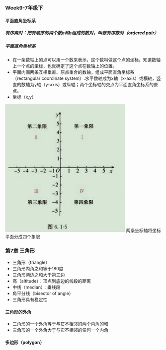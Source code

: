 ### Week9-7年级下
#### 平面直角坐标系
##### 有序素对：把有顺序的两个数a和b组成的数对，叫做有序数对（ordered pair）
##### 平面直角坐标系
* 在一条数轴上的点可以用一个数来表示，这个数叫做这个点的坐标。知道数轴上一个点的坐标，也就确定了这个点在数轴上的位置。
* 平面内画两条互相垂直、原点重合的数轴，组成平面直角坐标系（rectangular coordinate system）.水平数轴成为x轴（x-axis）或横轴，竖直的数轴为y轴（y-axis）或纵轴；两个坐标轴的交点为平面直角坐标系的原点。
* 坐标（x,y）

![坐标系](./img/quadrant.png)
两条坐标轴将坐标平面分成四个象限

### 第7章 三角形
* 三角形（triangle）
* 三角形内角之和等于180度
* 三角形两边之和大于第三边
* 高（altitude）：顶点到底边的线段的距离
* 中线（median）：垂线段
* 角平分线（bisector of angle）
* 三角形具有稳定性
#### 三角形的外角
* 三角形的一个外角等于与它不相邻的两个内角的和
* 三角形的一个外角大于与它不相邻的任何一个内角

#### 多边形（polygon）

